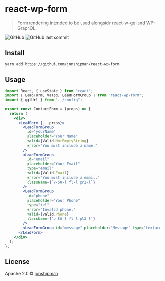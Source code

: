 # react-wp-form

> Form rendering intended to be used alongside react-w-gql and WP-GraphQL.

![GitHub](https://img.shields.io/github/license/jonshipman/react-wp-form) ![GitHub last commit](https://img.shields.io/github/last-commit/jonshipman/react-wp-form)

## Install

```bash
yarn add https://github.com/jonshipman/react-wp-form
```

## Usage

```jsx
import React, { useState } from "react";
import { LeadForm, Valid, LeadFormGroup } from "react-wp-form";
import { gqlUrl } from "../config";

export const ContactForm = (props) => {
  return (
    <div>
      <LeadForm {...props}>
        <LeadFormGroup
          id="yourName"
          placeholder="Your Name"
          valid={Valid.NotEmptyString}
          error="You must include a name."
        />
        <LeadFormGroup
          id="email"
          placeholder="Your Email"
          type="email"
          valid={Valid.Email}
          error="You must include a email."
          className={`w-50-l fl-l pr2-l`}
        />
        <LeadFormGroup
          id="phone"
          placeholder="Your Phone"
          type="tel"
          error="Invalid phone."
          valid={Valid.Phone}
          className={`w-50-l fl-l pl2-l`}
        />
        <LeadFormGroup id="message" placeholder="Message" type="textarea" />
      </LeadForm>
    </div>
  );
};
```

## License

Apache 2.0 © [jonshipman](https://github.com/jonshipman)
